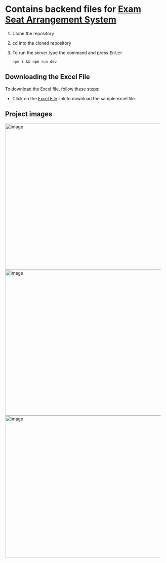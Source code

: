 # Contains backend files for [Exam Seat Arrangement System](https://github.com/Sudhi27Krishna/Exam-Seat-Arrangement-System)


1. Clone the repository
2. cd into the cloned repository
3. To run the server type the command and press <kbd>Enter</kbd>
  
    ```
    npm i && npm run dev
    ```

## Downloading the Excel File
To download the Excel file, follow these steps:

- Click on the [Excel File](https://drive.google.com/drive/folders/1YZXMzHlgYuC1sCoffLYtxnbG1CeL8Dmi?usp=sharing) link to download the sample excel file.

## Project images
<img width="970" height="472" alt="image" src="https://github.com/user-attachments/assets/52ad9ea1-7b80-4e3e-a72d-d924cf47509d" />
<img width="970" height="470" alt="image" src="https://github.com/user-attachments/assets/ed9be72d-8816-415b-bb9f-8d899384edd2" />
<img width="949" height="459" alt="image" src="https://github.com/user-attachments/assets/73d6d2a5-c9a3-4f8f-a31b-e55c2e2102c6" />




